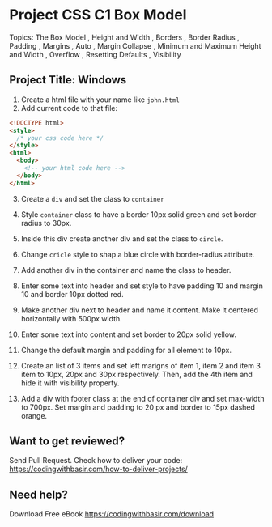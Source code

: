 # Project CSS C1 Box Model

Topics: The Box Model
, Height and Width
, Borders
, Border Radius
, Padding
, Margins
, Auto
, Margin Collapse
, Minimum and Maximum Height and Width
, Overflow
, Resetting Defaults
, Visibility

## Project Title: Windows

1. Create a html file with your name like `john.html`
2. Add current code to that file:

```html
<!DOCTYPE html>
<style>
  /* your css code here */
</style>
<html>
  <body>
    <!-- your html code here -->
  </body>
</html>
```

3. Create a `div` and set the class to `container`

4. Style `container` class to have a border 10px solid green and set border-radius to 30px.

5. Inside this div create another div and set the class to `circle`.

6. Change `cricle` style to shap a blue circle with border-radius attribute.

7. Add another div in the container and name the class to header.

8. Enter some text into header and set style to have padding 10 and margin 10 and border 10px dotted red.

9. Make another div next to header and name it content. Make it centered horizontally with 500px width.

10. Enter some text into content and set border to 20px solid yellow.

11. Change the default margin and padding for all element to 10px.

12. Create an list of 3 items and set left marigns of item 1, item 2 and item 3 item to 10px, 20px and 30px respectively. Then, add the 4th item and hide it with visibility property.

13. Add a div with footer class at the end of container div and set max-width to 700px. Set margin and padding to 20 px and border to 15px dashed orange.

## Want to get reviewed?

Send Pull Request. Check how to deliver your code: https://codingwithbasir.com/how-to-deliver-projects/

## Need help?

Download Free eBook https://codingwithbasir.com/download
